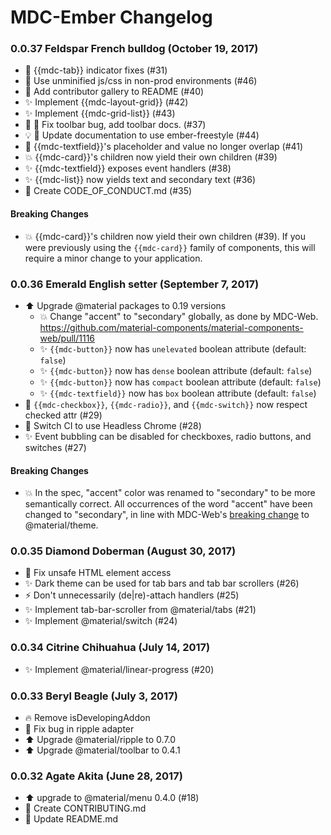 # MDC-Ember Changelog

### 0.0.37 Feldspar French bulldog (October 19, 2017)

- :bug: {{mdc-tab}} indicator fixes (#31)
- :wrench: Use unminified js/css in non-prod environments (#46)
- :memo: Add contributor gallery to README (#40)
- :sparkles: Implement {{mdc-layout-grid}} (#42)
- :sparkles: Implement {{mdc-grid-list}} (#43)
- :bug: :memo: Fix toolbar bug, add toolbar docs. (#37)
- :bulb: :memo: Update documentation to use ember-freestyle (#44)
- :bug: {{mdc-textfield}}'s placeholder and value no longer overlap (#41)
- :boom: {{mdc-card}}'s children now yield their own children (#39)
- :sparkles: {{mdc-textfield}} exposes event handlers (#38)
- :sparkles: {{mdc-list}} now yields text and secondary text (#36)
- :memo: Create CODE_OF_CONDUCT.md (#35)

#### Breaking Changes

- :boom: {{mdc-card}}'s children now yield their own children (#39).
  If you were previously using the `{{mdc-card}}` family of components,
  this will require a minor change to your application.


### 0.0.36 Emerald English setter (September 7, 2017)

- :arrow_up: Upgrade @material packages to 0.19 versions
    - :boom: Change "accent" to "secondary" globally, as done by MDC-Web.
      https://github.com/material-components/material-components-web/pull/1116
    - :sparkles: `{{mdc-button}}` now has `unelevated` boolean attribute (default: `false`)
    - :sparkles: `{{mdc-button}}` now has `dense` boolean attribute (default: `false`)
    - :sparkles: `{{mdc-button}}` now has `compact` boolean attribute (default: `false`)
    - :sparkles: `{{mdc-textfield}}` now has `box` boolean attribute (default: `false`)
- :bug: `{{mdc-checkbox}}`, `{{mdc-radio}}`, and `{{mdc-switch}}` now respect checked attr (#29)
- :green_heart: Switch CI to use Headless Chrome (#28)
- :sparkles: Event bubbling can be disabled for checkboxes, radio buttons, and switches (#27)

#### Breaking Changes
- :boom: In the spec, "accent" color was renamed to "secondary" to be more
  semantically correct. All occurrences of the word "accent" have been
  changed to "secondary", in line with MDC-Web's [breaking
  change](https://github.com/material-components/material-components-web/pull/1116)
  to @material/theme.

### 0.0.35 Diamond Doberman (August 30, 2017)

- :bug: Fix unsafe HTML element access
- :sparkles: Dark theme can be used for tab bars and tab bar scrollers (#26)
- :zap: Don't unnecessarily (de|re)-attach handlers (#25)
- :sparkles: Implement tab-bar-scroller from @material/tabs (#21)
- :sparkles: Implement @material/switch (#24)

### 0.0.34 Citrine Chihuahua (July 14, 2017)

- :sparkles: Implement @material/linear-progress (#20)

### 0.0.33 Beryl Beagle (July 3, 2017)

- :fire: Remove isDevelopingAddon
- :bug: Fix bug in ripple adapter
- :arrow_up: Upgrade @material/ripple to 0.7.0
- :arrow_up: Upgrade @material/toolbar to 0.4.1

### 0.0.32 Agate Akita (June 28, 2017)

- :arrow_up: upgrade to @material/menu 0.4.0 (#18)
- :memo: Create CONTRIBUTING.md
- :memo: Update README.md

